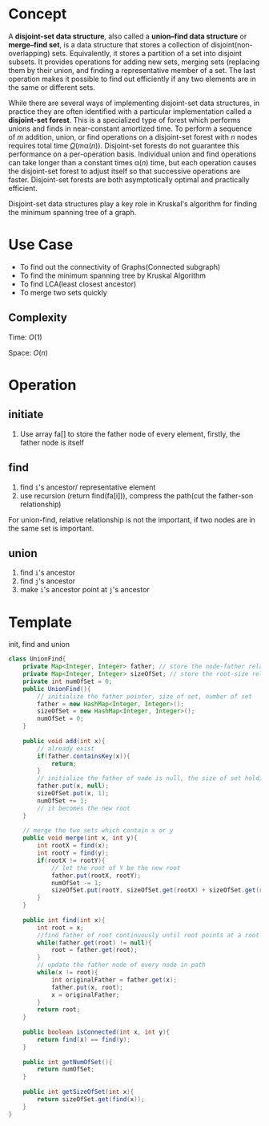 # Concept

A **disjoint-set data structure**, also called a **union–find data structure** or **merge–find set**, is a data structure that stores a collection of disjoint(non-overlapping) sets. Equivalently, it stores a partition of a set into disjoint subsets. It provides operations for adding new sets, merging sets (replacing them by their union, and finding a representative member of a set. The last operation makes it possible to find out efficiently if any two elements are in the same or different sets.

While there are several ways of implementing disjoint-set data structures, in practice they are often identified with a particular implementation called a **disjoint-set forest**. This is a specialized type of forest which performs unions and finds in near-constant amortized time. To perform a sequence of *m* addition, union, or find operations on a disjoint-set forest with *n* nodes requires total time [*O*](https://en.wikipedia.org/wiki/Big_O_notation)(*m*α(*n*)). Disjoint-set forests do not guarantee this performance on a per-operation basis. Individual union and find operations can take longer than a constant times α(*n*) time, but each operation causes the disjoint-set forest to adjust itself so that successive operations are faster. Disjoint-set forests are both asymptotically optimal and practically efficient.

Disjoint-set data structures play a key role in Kruskal's algorithm for finding the minimum spanning tree of a graph.

# Use Case

- To find out the connectivity of Graphs(Connected subgraph)
- To find the minimum spanning tree by Kruskal Algorithm
- To find LCA(least closest ancestor)
- To merge two sets quickly

## Complexity

Time: $O(1)$

Space: $O(n)$

# Operation

## initiate

1. Use array fa[] to store the father node of every element, firstly, the father node is itself

## find

1. find `i`'s ancestor/ representative element
2. use recursion (return find(fa[i])), compress the path(cut the father-son relationship)

For union-find, relative relationship is not the important, if two nodes are in the same set is important.

## union

1. find `i`'s ancestor
2. find `j`'s ancestor
3. make `i`'s ancestor point at `j`'s ancestor

# Template

init, find and union

```java
class UnionFind{
	private Map<Integer, Integer> father; // store the node-father relationship
	private Map<Integer, Integer> sizeOfSet; // store the root-size relationship
    private int numOfSet = 0;
    public UnionFind(){
        // initialize the father pointer, size of set, number of set
        father = new HashMap<Integer, Integer>();
        sizeOfSet = new HashMap<Integer, Integer>();
        numOfSet = 0;
    }
    
    public void add(int x){
        // already exist
        if(father.containsKey(x)){
            return;
        }
        // initialize the father of node is null, the size of set holding the element as 1, the number of size increase by 1
        father.put(x, null);
        sizeOfSet.put(x, 1);
        numOfSet += 1;
        // it becomes the new root
    }
    
    // merge the two sets which contain x or y
    public void merge(int x, int y){
        int rootX = find(x);
        int rootY = find(y);
        if(rootX != rootY){
            // let the root of Y be the new root
            father.put(rootX, rootY);
            numOfSet -= 1;
            sizeOfSet.put(rootY, sizeOfSet.get(rootX) + sizeOfSet.get(rootY));
        }
    }
    
    public int find(int x){
        int root = x;
        //find father of root continuously until root points at a root node
        while(father.get(root) != null){
            root = father.get(root);
        }
        // update the father node of every node in path
        while(x != root){
            int originalFather = father.get(x);
            father.put(x, root); 
            x = originalFather;
        }
        return root;
    }
    
    public boolean isConnected(int x, int y){
        return find(x) == find(y);
    }
    
    public int getNumOfSet(){
        return numOfSet;
    }
    
    public int getSizeOfSet(int x){
        return sizeOfSet.get(find(x));
    }
}
```

